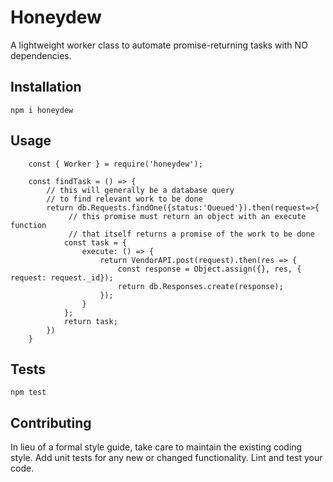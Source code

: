 # Honeydew

A lightweight worker class to automate promise-returning tasks with NO dependencies.

## Installation

`npm i honeydew`

## Usage

```
    const { Worker } = require('honeydew');

    const findTask = () => {
        // this will generally be a database query
        // to find relevant work to be done
        return db.Requests.findOne({status:'Queued'}).then(request=>{
             // this promise must return an object with an execute function
             // that itself returns a promise of the work to be done
            const task = {
                execute: () => {  
                    return VendorAPI.post(request).then(res => {
                        const response = Object.assign({}, res, { request: request._id});
                        return db.Responses.create(response);
                    });
                }
            };
            return task;
        })
    }
```

## Tests

`npm test`

## Contributing

In lieu of a formal style guide, take care to maintain the existing coding style. Add unit tests for any new or changed functionality. Lint and test your code.

